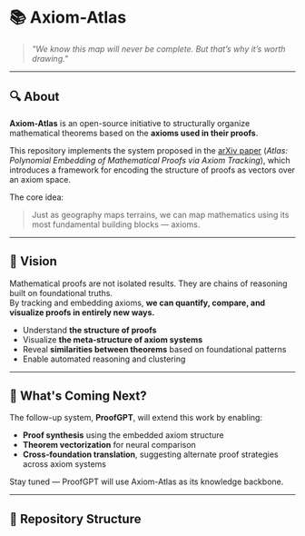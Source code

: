 # 📚 Axiom-Atlas

> *"We know this map will never be complete. But that’s why it’s worth drawing."*

---

## 🔍 About

**Axiom-Atlas** is an open-source initiative to structurally organize mathematical theorems based on the **axioms used in their proofs**.

This repository implements the system proposed in the [arXiv paper](https://arxiv.org/abs/2504.00063) (*Atlas: Polynomial Embedding of Mathematical Proofs via Axiom Tracking*), which introduces a framework for encoding the structure of proofs as vectors over an axiom space. 

The core idea:  
> Just as geography maps terrains, we can map mathematics using its most fundamental building blocks — axioms.

---

## 🧠 Vision

Mathematical proofs are not isolated results. They are chains of reasoning built on foundational truths.  
By tracking and embedding axioms, **we can quantify, compare, and visualize proofs in entirely new ways.**

- Understand **the structure of proofs**
- Visualize **the meta-structure of axiom systems**
- Reveal **similarities between theorems** based on foundational patterns
- Enable automated reasoning and clustering

---

## 🚀 What's Coming Next?

The follow-up system, **ProofGPT**, will extend this work by enabling:

- **Proof synthesis** using the embedded axiom structure
- **Theorem vectorization** for neural comparison
- **Cross-foundation translation**, suggesting alternate proof strategies across axiom systems

Stay tuned — ProofGPT will use Axiom-Atlas as its knowledge backbone.

---

## 📂 Repository Structure

